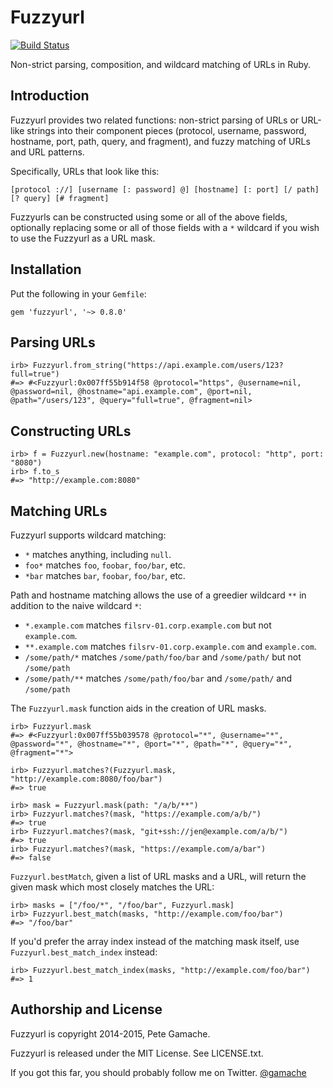 # Fuzzyurl

[![Build Status](https://travis-ci.org/gamache/fuzzyurl.rb.svg?branch=master)](https://travis-ci.org/gamache/fuzzyurl.rb)

Non-strict parsing, composition, and wildcard matching of URLs in
Ruby.

## Introduction

Fuzzyurl provides two related functions: non-strict parsing of URLs or
URL-like strings into their component pieces (protocol, username, password,
hostname, port, path, query, and fragment), and fuzzy matching of URLs
and URL patterns.

Specifically, URLs that look like this:

    [protocol ://] [username [: password] @] [hostname] [: port] [/ path] [? query] [# fragment]

Fuzzyurls can be constructed using some or all of the above
fields, optionally replacing some or all of those fields with a `*`
wildcard if you wish to use the Fuzzyurl as a URL mask.


## Installation

Put the following in your `Gemfile`:

    gem 'fuzzyurl', '~> 0.8.0'


## Parsing URLs

    irb> Fuzzyurl.from_string("https://api.example.com/users/123?full=true")
    #=> #<Fuzzyurl:0x007ff55b914f58 @protocol="https", @username=nil, @password=nil, @hostname="api.example.com", @port=nil, @path="/users/123", @query="full=true", @fragment=nil>


## Constructing URLs

    irb> f = Fuzzyurl.new(hostname: "example.com", protocol: "http", port: "8080")
    irb> f.to_s
    #=> "http://example.com:8080"


## Matching URLs

Fuzzyurl supports wildcard matching:

* `*` matches anything, including `null`.
* `foo*` matches `foo`, `foobar`, `foo/bar`, etc.
* `*bar` matches `bar`, `foobar`, `foo/bar`, etc.

Path and hostname matching allows the use of a greedier wildcard `**` in
addition to the naive wildcard `*`:

* `*.example.com` matches `filsrv-01.corp.example.com` but not `example.com`.
* `**.example.com` matches `filsrv-01.corp.example.com` and `example.com`.
* `/some/path/*` matches `/some/path/foo/bar` and `/some/path/`
   but not `/some/path`
* `/some/path/**` matches `/some/path/foo/bar` and `/some/path/`
   and `/some/path`

The `Fuzzyurl.mask` function aids in the creation of URL masks.

    irb> Fuzzyurl.mask
    #=> #<Fuzzyurl:0x007ff55b039578 @protocol="*", @username="*", @password="*", @hostname="*", @port="*", @path="*", @query="*", @fragment="*">

    irb> Fuzzyurl.matches?(Fuzzyurl.mask, "http://example.com:8080/foo/bar")
    #=> true

    irb> mask = Fuzzyurl.mask(path: "/a/b/**")
    irb> Fuzzyurl.matches?(mask, "https://example.com/a/b/")
    #=> true
    irb> Fuzzyurl.matches?(mask, "git+ssh://jen@example.com/a/b/")
    #=> true
    irb> Fuzzyurl.matches?(mask, "https://example.com/a/bar")
    #=> false

`Fuzzyurl.bestMatch`, given a list of URL masks and a URL, will return
the given mask which most closely matches the URL:

    irb> masks = ["/foo/*", "/foo/bar", Fuzzyurl.mask]
    irb> Fuzzyurl.best_match(masks, "http://example.com/foo/bar")
    #=> "/foo/bar"

If you'd prefer the array index instead of the matching mask itself, use
`Fuzzyurl.best_match_index` instead:

    irb> Fuzzyurl.best_match_index(masks, "http://example.com/foo/bar")
    #=> 1


## Authorship and License

Fuzzyurl is copyright 2014-2015, Pete Gamache.

Fuzzyurl is released under the MIT License.  See LICENSE.txt.

If you got this far, you should probably follow me on Twitter.
[@gamache](https://twitter.com/gamache)

